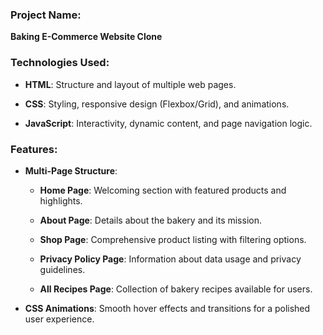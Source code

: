 ### Project Name:

**Baking E-Commerce Website Clone**

### Technologies Used:

*   **HTML**: Structure and layout of multiple web pages.
    
*   **CSS**: Styling, responsive design (Flexbox/Grid), and animations.
    
*   **JavaScript**: Interactivity, dynamic content, and page navigation logic.
    

### Features:

*   **Multi-Page Structure**:
    
    *   **Home Page**: Welcoming section with featured products and highlights.
        
    *   **About Page**: Details about the bakery and its mission.
        
    *   **Shop Page**: Comprehensive product listing with filtering options.
        
    *   **Privacy Policy Page**: Information about data usage and privacy guidelines.
        
    *   **All Recipes Page**: Collection of bakery recipes available for users.
    
*   **CSS Animations**: Smooth hover effects and transitions for a polished user experience.
